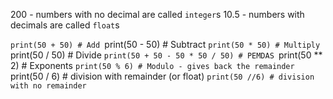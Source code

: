 
200 - numbers with no decimal are called `integer`s
10.5 - numbers with decimals are called `float`s

`print(50 + 50) # Add
`print(50 - 50) # Subtract
`print(50 * 50) # Multiply
`print(50 / 50) # Divide
`print(50 + 50 - 50 * 50 / 50) # PEMDAS
`print(50 ** 2) # Exponents
`print(50 % 6) # Modulo - gives back the remainder
`print(50 / 6) # division with remainder (or float)
`print(50 //6) # division with no remainder`
